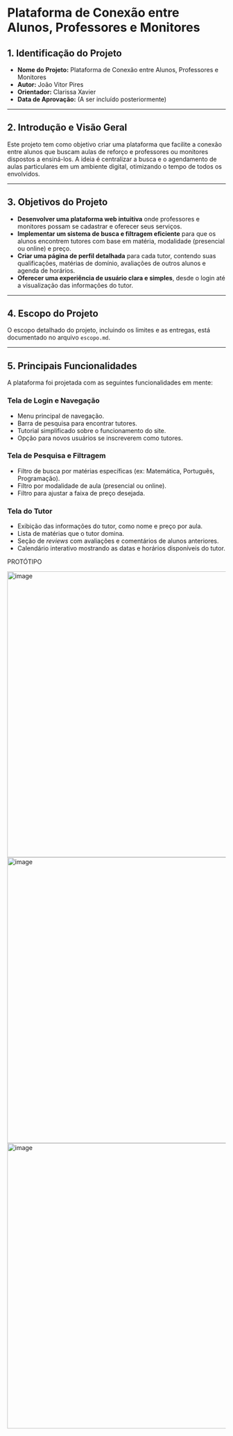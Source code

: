 # Plataforma de Conexão entre Alunos, Professores e Monitores

## 1. Identificação do Projeto

- **Nome do Projeto:** Plataforma de Conexão entre Alunos, Professores e Monitores
- **Autor:** João Vitor Pires
- **Orientador:** Clarissa Xavier
- **Data de Aprovação:** (A ser incluído posteriormente)

---

## 2. Introdução e Visão Geral

Este projeto tem como objetivo criar uma plataforma que facilite a conexão entre alunos que buscam aulas de reforço e professores ou monitores dispostos a ensiná-los. A ideia é centralizar a busca e o agendamento de aulas particulares em um ambiente digital, otimizando o tempo de todos os envolvidos.

---

## 3. Objetivos do Projeto

- **Desenvolver uma plataforma web intuitiva** onde professores e monitores possam se cadastrar e oferecer seus serviços.
- **Implementar um sistema de busca e filtragem eficiente** para que os alunos encontrem tutores com base em matéria, modalidade (presencial ou online) e preço.
- **Criar uma página de perfil detalhada** para cada tutor, contendo suas qualificações, matérias de domínio, avaliações de outros alunos e agenda de horários.
- **Oferecer uma experiência de usuário clara e simples**, desde o login até a visualização das informações do tutor.

---

## 4. Escopo do Projeto

O escopo detalhado do projeto, incluindo os limites e as entregas, está documentado no arquivo `escopo.md`.

---

## 5. Principais Funcionalidades

A plataforma foi projetada com as seguintes funcionalidades em mente:

### Tela de Login e Navegação
- Menu principal de navegação.
- Barra de pesquisa para encontrar tutores.
- Tutorial simplificado sobre o funcionamento do site.
- Opção para novos usuários se inscreverem como tutores.

### Tela de Pesquisa e Filtragem
- Filtro de busca por matérias específicas (ex: Matemática, Português, Programação).
- Filtro por modalidade de aula (presencial ou online).
- Filtro para ajustar a faixa de preço desejada.

### Tela do Tutor
- Exibição das informações do tutor, como nome e preço por aula.
- Lista de matérias que o tutor domina.
- Seção de *reviews* com avaliações e comentários de alunos anteriores.
- Calendário interativo mostrando as datas e horários disponíveis do tutor.


PROTÓTIPO

<img width="1177" height="659" alt="image" src="https://github.com/user-attachments/assets/b0f3683e-6d90-4c1c-a32a-d3f9e4653060" />

<img width="1173" height="659" alt="image" src="https://github.com/user-attachments/assets/b992a778-90d4-4f5e-ac24-b9daabc7818c" />

<img width="1172" height="658" alt="image" src="https://github.com/user-attachments/assets/60864a7e-ec78-4276-bf89-9ca6b405f28c" />

